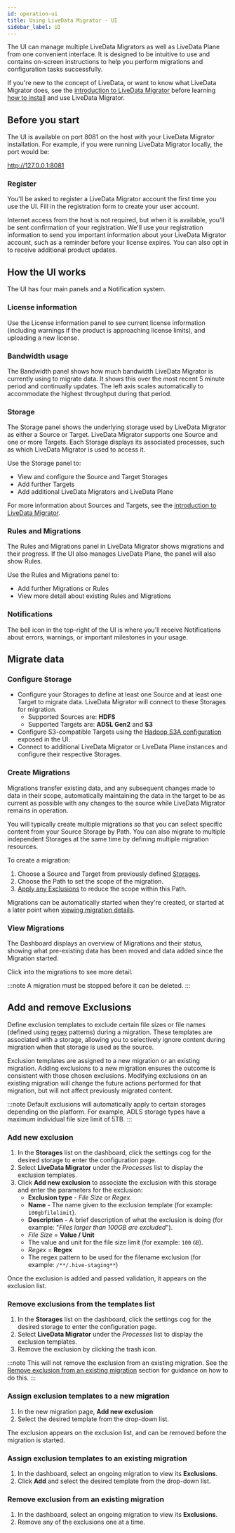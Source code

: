 ```yaml
---
id: operation-ui
title: Using LiveData Migrator - UI
sidebar_label: UI
---
```


The UI can manage multiple LiveData Migrators as well as LiveData Plane from one convenient interface. It is designed to be intuitive to use and contains on-screen instructions to help you perform migrations and configuration tasks successfully.

If you're new to the concept of LiveData, or want to know what LiveData Migrator does, see the [introduction to LiveData Migrator](./about.md) before learning [how to install](./installation.md) and use LiveData Migrator.

## Before you start

The UI is available on port 8081 on the host with your LiveData Migrator installation. For example, if you were running LiveData Migrator locally, the port would be:

http://127.0.0.1:8081

### Register

You'll be asked to register a LiveData Migrator account the first time you use the UI. Fill in the registration form to create your user account.

Internet access from the host is not required, but when it is available, you'll be sent confirmation of your registration. We'll use your registration information to send you important information about your LiveData Migrator account, such as a reminder before your license expires. You can also opt in to receive additional product updates.

## How the UI works

The UI has four main panels and a Notification system.

### License information

Use the License information panel to see current license information (including warnings if the product is approaching license limits), and uploading a new license.

### Bandwidth usage

The Bandwidth panel shows how much bandwidth LiveData Migrator is currently using to migrate data. It shows this over the most recent 5 minute period and continually updates. The left axis scales automatically to accommodate the highest throughput during that period.

### Storage

The Storage panel shows the underlying storage used by LiveData Migrator as either a Source or Target. LiveData Migrator supports one Source and one or more Targets. Each Storage displays its associated processes, such as which LiveData Migrator is used to access it.

Use the Storage panel to:
* View and configure the Source and Target Storages
* Add further Targets
* Add additional LiveData Migrators and LiveData Plane

For more information about Sources and Targets, see the [introduction to LiveData Migrator](./about.md).

### Rules and Migrations

The Rules and Migrations panel in LiveData Migrator shows migrations and their progress. If the UI also manages LiveData Plane, the panel will also show Rules.

Use the Rules and Migrations panel to:
* Add further Migrations or Rules
* View more detail about existing Rules and Migrations

### Notifications

The bell icon in the top-right of the UI is where you'll receive Notifications about errors, warnings, or important milestones in your usage.

## Migrate data

### Configure Storage

* Configure your Storages to define at least one Source and at least one Target to migrate data. LiveData Migrator will connect to these Storages for migration.
    * Supported Sources are: **HDFS**
    * Supported Targets are: **ADSL Gen2** and **S3**
* Configure S3-compatible Targets using the [Hadoop S3A configuration](http://hadoop.apache.org/docs/current/hadoop-aws/tools/hadoop-aws/index.html) exposed in the UI.
* Connect to additional LiveData Migrator or LiveData Plane instances and configure their respective Storages.

### Create Migrations

Migrations transfer existing data, and any subsequent changes made to data in their scope, automatically maintaining the data in the target to be as current as possible with any changes to the source while LiveData Migrator remains in operation.

You will typically create multiple migrations so that you can select specific content from your Source Storage by Path. You can also migrate to multiple independent Storages at the same time by defining multiple migration resources.

To create a migration:

1. Choose a Source and Target from previously defined [Storages](##ConfiguringStorage).
2. Choose the Path to set the scope of the migration.
3. [Apply any Exclusions](###Assignexclusiontemplatestoanewmigration) to reduce the scope within this Path.

Migrations can be automatically started when they're created, or started at a later point when [viewing migration details](##ViewingMigrations).

### View Migrations

The Dashboard displays an overview of Migrations and their status, showing what pre-existing data has been moved and data added since the Migration started.

Click into the migrations to see more detail.

:::note
A migration must be stopped before it can be deleted.
:::

## Add and remove Exclusions

Define exclusion templates to exclude certain file sizes or file names (defined using [regex](https://regexr.com/) patterns) during a migration. These templates are associated with a storage, allowing you to selectively ignore content during migration when that storage is used as the source.

Exclusion templates are assigned to a new migration or an existing migration. Adding exclusions to a new migration ensures the outcome is consistent with those chosen exclusions. Modifying exclusions on an existing migration will change the future actions performed for that migration, but will not affect previously migrated content.

:::note
Default exclusions will automatically apply to certain storages depending on the platform. For example, ADLS storage types have a maximum individual file size limit of 5TB.
:::

### Add new exclusion

1. In the **Storages** list on the dashboard, click the settings cog for the desired storage to enter the configuration page.
1. Select **LiveData Migrator** under the _Processes_ list to display the exclusion templates.
1. Click **Add new exclusion** to associate the exclusion with this storage and enter the parameters for the exclusion:
    * **Exclusion type** - _File Size_ or _Regex_.
    * **Name** - The name given to the exclusion template (for example: `100gbfilelimit`).
    * **Description** - A brief description of what the exclusion is doing (for example: "_Files larger than 100GB are excluded_").
    * _File Size_ = **Value / Unit**
    * The value and unit for the file size limit (for example: `100` `GB`).
    * _Regex_ = **Regex**
    * The regex pattern to be used for the filename exclusion (for example: `/**/.hive-staging**`)

Once the exclusion is added and passed validation, it appears on the exclusion list.

### Remove exclusions from the templates list

1. In the **Storages** list on the dashboard, click the settings cog for the desired storage to enter the configuration page.
1. Select **LiveData Migrator** under the _Processes_ list to display the exclusion templates.
1. Remove the exclusion by clicking the trash icon.

:::note
This will not remove the exclusion from an existing migration. See the [Remove exclusion from an existing migration](#remove-exclusion-from-an-existing-migration) section for guidance on how to do this.
:::

### Assign exclusion templates to a new migration

1. In the new migration page, **Add new exclusion**
1. Select the desired template from the drop-down list.

The exclusion appears on the exclusion list, and can be removed before the migration is started.

### Assign exclusion templates to an existing migration

1. In the dashboard, select an ongoing migration to view its **Exclusions**.
1. Click **Add** and select the desired template from the drop-down list.

### Remove exclusion from an existing migration

1. In the dashboard, select an ongoing migration to view its **Exclusions**.
1. Remove any of the exclusions one at a time.

